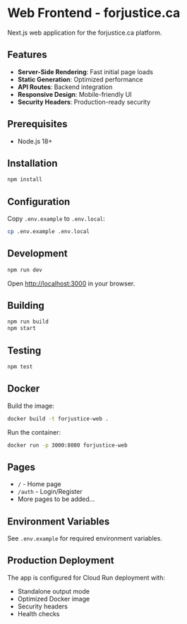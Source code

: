 # Web Frontend - forjustice.ca

Next.js web application for the forjustice.ca platform.

## Features

- **Server-Side Rendering**: Fast initial page loads
- **Static Generation**: Optimized performance
- **API Routes**: Backend integration
- **Responsive Design**: Mobile-friendly UI
- **Security Headers**: Production-ready security

## Prerequisites

- Node.js 18+

## Installation

```bash
npm install
```

## Configuration

Copy `.env.example` to `.env.local`:

```bash
cp .env.example .env.local
```

## Development

```bash
npm run dev
```

Open [http://localhost:3000](http://localhost:3000) in your browser.

## Building

```bash
npm run build
npm start
```

## Testing

```bash
npm test
```

## Docker

Build the image:
```bash
docker build -t forjustice-web .
```

Run the container:
```bash
docker run -p 3000:8080 forjustice-web
```

## Pages

- `/` - Home page
- `/auth` - Login/Register
- More pages to be added...

## Environment Variables

See `.env.example` for required environment variables.

## Production Deployment

The app is configured for Cloud Run deployment with:
- Standalone output mode
- Optimized Docker image
- Security headers
- Health checks
